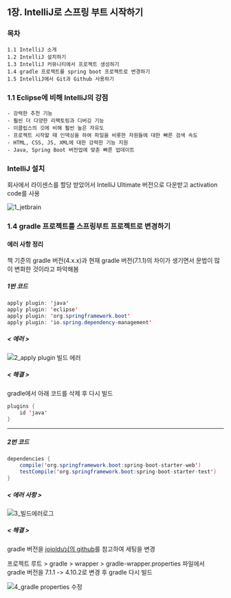 ## 1장. IntelliJ로 스프링 부트 시작하기

### 목차
```
1.1 IntelliJ 소개
1.2 IntelliJ 설치하기
1.3 IntelliJ 커뮤니티에서 프로젝트 생성하기
1.4 gradle 프로젝트를 spring boot 프로젝트로 변경하기
1.5 IntelliJ에서 Git과 Github 사용하기
```

### 1.1 Eclipse에 비해 IntelliJ의 강점
```
- 강력한 추천 기능
- 훨씬 더 다양한 리팩토링과 디버깅 기능
- 이클립스의 깃에 비해 훨씬 높은 자유도
- 프로젝트 시작할 때 인덱싱을 하여 파일을 비롯한 자원들에 대한 빠른 검색 속도
- HTML, CSS, JS, XML에 대한 강력한 기능 지원
- Java, Spring Boot 버전업에 맞춘 빠른 업데이트
```

### IntelliJ 설치
회사에서 라이센스를 할당 받았어서 IntelliJ Ultimate 버전으로 다운받고 activation code를 사용

![1_jetbrain](https://user-images.githubusercontent.com/55985137/146967277-e18942f7-afbb-43c3-980f-46075687ad7a.png)

### 1.4 gradle 프로젝트를 스프링부트 프로젝트로 변경하기

#### 에러 사항 정리
책 기준의 gradle 버전(4.x.x)과 현재 gradle 버전(7.1.1)의 차이가 생기면서 문법이 많이 변화한 것이라고 파악해봄


##### 1번 코드
```java
apply plugin: 'java'
apply plugin: 'eclipse'
apply plugin: 'org.springframework.boot'
apply plugin: 'io.spring.dependency-management'
```
##### < 에러 >

![2_apply plugin 빌드 에러](https://user-images.githubusercontent.com/55985137/146971241-5645dba1-aa68-4915-890f-fbfae5850877.png)

##### < 해결 >
gradle에서 아래 코드를 삭제 후 다시 빌드
```java
plugins {
    id 'java'
}
```
***

##### 2번 코드
```java
dependencies {
    compile('org.springframework.boot:spring-boot-starter-web')
    testCompile('org.springframework.boot:spring-boot-starter-test')
}
```
##### < 에러 사항 >

![3_빌드에러로그](https://user-images.githubusercontent.com/55985137/146974255-b382ca76-6e99-457c-acaf-88901af89396.png)

##### < 해결 >
gradle 버전을 [jojoldu님의 github](https://github.com/jojoldu/freelec-springboot2-webservice)를 참고하여 세팅을 변경

프로젝트 루트 > gradle > wrapper > gradle-wrapper.properties 파일에서 gradle 버전을 7.1.1 -> 4.10.2로 변경 후 gradle 다시 빌드

![4_gradle properties 수정](https://user-images.githubusercontent.com/55985137/146974492-da0c3adf-8b97-4a7b-a9d9-b2b4d00fea9f.png)
